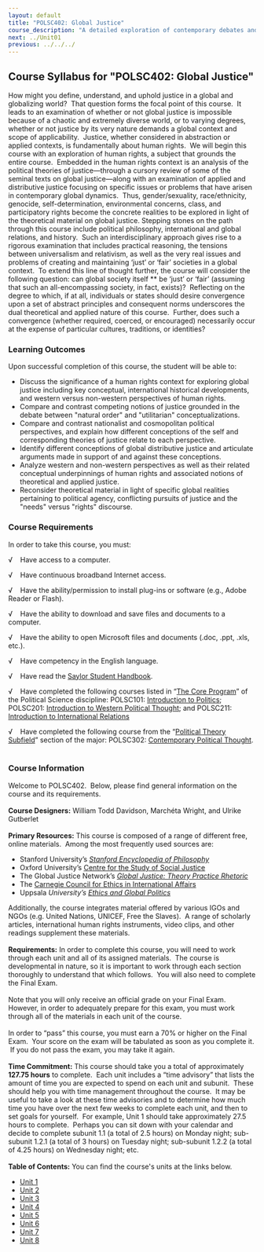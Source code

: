 ```yaml
---
layout: default
title: "POLSC402: Global Justice"
course_description: "A detailed exploration of contemporary debates and controversies regarding global justice. Topics include: human rights theory, the moral significance of national and cultural boundaries, the currency of distributive justice, global inequality and poverty, environmental devastation, and violence against women and children."
next: ../Unit01
previous: ../../../
---
```

Course Syllabus for "POLSC402: Global Justice"
----------------------------------------------

How might you define, understand, and uphold justice in a global and
globalizing world?  That question forms the focal point of this course.
 It leads to an examination of whether or not global justice is
impossible because of a chaotic and extremely diverse world, or to
varying degrees, whether or not justice by its very nature demands a
global context and scope of applicability.  Justice, whether considered
in abstraction or applied contexts, is fundamentally about human rights.
 We will begin this course with an exploration of human rights, a
subject that grounds the entire course.  Embedded in the human rights
context is an analysis of the political theories of justice—through a
cursory review of some of the seminal texts on global justice—along with
an examination of applied and distributive justice focusing on specific
issues or problems that have arisen in contemporary global dynamics.
 Thus, gender/sexuality, race/ethnicity, genocide, self-determination,
environmental concerns, class, and participatory rights become the
concrete realities to be explored in light of the theoretical material
on global justice. Stepping stones on the path through this course
include political philosophy, international and global relations, and
history.  Such an interdisciplinary approach gives rise to a rigorous
examination that includes practical reasoning, the tensions between
universalism and relativism, as well as the very real issues and
problems of creating and maintaining ‘just’ or ‘fair’ societies in a
global context.  To extend this line of thought further, the course will
consider the following question: can global society itself ** be ‘just’
or ‘fair’ (assuming that such an all-encompassing society, in fact,
exists)?  Reflecting on the degree to which, if at all, individuals or
states should desire convergence upon a set of abstract principles and
consequent norms underscores the dual theoretical and applied nature of
this course.  Further, does such a convergence (whether required,
coerced, or encouraged) necessarily occur at the expense of particular
cultures, traditions, or identities?

### Learning Outcomes

Upon successful completion of this course, the student will be able
to:  

-   Discuss the significance of a human rights context for exploring
    global justice including key conceptual, international historical
    developments, and western versus non-western perspectives of human
    rights.
-   Compare and contrast competing notions of justice grounded in the
    debate between "natural order" and "utilitarian" conceptualizations.
-   Compare and contrast nationalist and cosmopolitan political
    perspectives, and explain how different conceptions of the self and
    corresponding theories of justice relate to each perspective. 
-   Identify different conceptions of global distributive justice and
    articulate arguments made in support of and against these
    conceptions.
-   Analyze western and non-western perspectives as well as their
    related conceptual underpinnings of human rights and associated
    notions of theoretical and applied justice.
-   Reconsider theoretical material in light of specific global
    realities pertaining to political agency, conflicting pursuits of
    justice and the "needs" versus "rights" discourse.

### Course Requirements

In order to take this course, you must:  
  
 √    Have access to a computer.  
  
 √    Have continuous broadband Internet access.  
  
 √    Have the ability/permission to install plug-ins or software (e.g.,
Adobe Reader or Flash).  
  
 √    Have the ability to download and save files and documents to a
computer.  
  
 √    Have the ability to open Microsoft files and documents (.doc,
.ppt, .xls, etc.).  
  
 √    Have competency in the English language.  
  
 √    Have read the [Saylor Student
Handbook](http://www.saylor.org/site/wp-content/uploads/2012/05/Saylor-StudentHandbook.pdf).  
  
 √    Have completed the following courses listed in “[The Core
Program](http://www.saylor.org/majors/political-science/)” of the
Political Science discipline: POLSC101: [Introduction to
Politics](http://www.saylor.org/courses/polsc101/); POLSC201:
[Introduction to Western Political
Thought](http://www.saylor.org/courses/polsc201/); and POLSC211:
[Introduction to International
Relations](http://www.saylor.org/courses/polsc211/)  
  
 √    Have completed the following course from the “[Political Theory
Subfield](http://www.saylor.org/majors/political-science/)” section of
the major: POLSC302: [Contemporary Political
Thought](http://www.saylor.org/courses/polsc302/).  

### Course Information

Welcome to POLSC402.  Below, please find general information on the
course and its requirements.  
    
 **Course Designers:** William Todd Davidson, Marchéta Wright, and
Ulrike Gutberlet  
    
 **Primary Resources:** This course is composed of a range of different
free, online materials.  Among the most frequently used sources are:  

-   Stanford University’s [*Stanford Encyclopedia of
    Philosophy*](http://plato.stanford.edu/)
-   Oxford University’s [Centre for the Study of Social
    Justice](http://social-justice.politics.ox.ac.uk/)
-   The Global Justice Network’s [*Global Justice: Theory Practice
    Rhetoric*](http://www.theglobaljusticenetwork.org/journal)
-   The [Carnegie Council for Ethics in International
    Affairs](http://www.carnegiecouncil.org/index.html)
-   Uppsala *University’s* *[Ethics and Global
    Politics](http://www.ethicsandglobalpolitics.net/index.php/egp/index)*

Additionally, the course integrates material offered by various IGOs and
NGOs (e.g. United Nations, UNICEF, Free the Slaves).  A range of
scholarly articles, international human rights instruments, video clips,
and other readings supplement these materials.  
    
 **Requirements:** In order to complete this course, you will need to
work through each unit and all of its assigned materials.  The course is
developmental in nature, so it is important to work through each section
thoroughly to understand that which follows.  You will also need to
complete the Final Exam.  
    
 Note that you will only receive an official grade on your Final Exam. 
However, in order to adequately prepare for this exam, you must work
through all of the materials in each unit of the course.  
    
 In order to “pass” this course, you must earn a 70% or higher on the
Final Exam.  Your score on the exam will be tabulated as soon as you
complete it.  If you do not pass the exam, you may take it again.  
    
 **Time Commitment:** This course should take you a total of
approximately **127.75 hours** to complete.  Each unit includes a “time
advisory” that lists the amount of time you are expected to spend on
each unit and subunit.  These should help you with time management
throughout the course.  It may be useful to take a look at these time
advisories and to determine how much time you have over the next few
weeks to complete each unit, and then to set goals for yourself.  For
example, Unit 1 should take approximately 27.5 hours to complete. 
Perhaps you can sit down with your calendar and decide to complete
subunit 1.1 (a total of 2.5 hours) on Monday night; sub-subunit 1.2.1 (a
total of 3 hours) on Tuesday night; sub-subunit 1.2.2 (a total of 4.25
hours) on Wednesday night; etc.  
    
**Table of Contents:** You can find the course's units at the links below.

- [Unit 1](https://legacy.saylor.org/polsc402/Unit01/)
- [Unit 2](https://legacy.saylor.org/polsc402/Unit02/)
- [Unit 3](https://legacy.saylor.org/polsc402/Unit03/)
- [Unit 4](https://legacy.saylor.org/polsc402/Unit04/)
- [Unit 5](https://legacy.saylor.org/polsc402/Unit05/)
- [Unit 6](https://legacy.saylor.org/polsc402/Unit06/)
- [Unit 7](https://legacy.saylor.org/polsc402/Unit07/)
- [Unit 8](https://legacy.saylor.org/polsc402/Unit08/)
